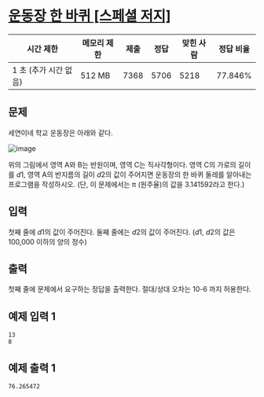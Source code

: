 # [운동장 한 바퀴 [스페셜 저지]](https://www.acmicpc.net/problem/16486)

| 시간 제한 | 메모리 제한 | 제출 | 정답 | 맞힌 사람 | 정답 비율 |
| --- | --- | --- | --- | --- | --- |
| 1 초 (추가 시간 없음) | 512 MB | 7368 | 5706 | 5218 | 77.846% |

## 문제

세연이네 학교 운동장은 아래와 같다.

![image](https://upload.acmicpc.net/2f29c6a0-5406-493c-a4d6-d2595c32be2e/)

위의 그림에서 영역 A와 B는 반원이며, 영역 C는 직사각형이다. 영역 C의 가로의 길이를 *d*1, 영역 A의 반지름의 길이 *d*2의 값이 주어지면 운동장의 한 바퀴 둘레를 알아내는 프로그램을 작성하시오. (단, 이 문제에서는 π (원주율)의 값을 3.141592라고 한다.)

## 입력

첫째 줄에 *d*1의 값이 주어진다. 둘째 줄에는 *d*2의 값이 주어진다. (*d*1, *d*2의 값은 100,000 이하의 양의 정수)

## 출력

첫째 줄에 문제에서 요구하는 정답을 출력한다. 절대/상대 오차는 10-6 까지 허용한다.

## 예제 입력 1

```
13
8

```

## 예제 출력 1

```
76.265472
```
